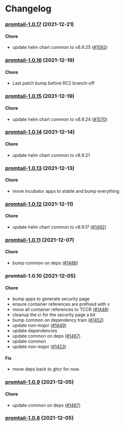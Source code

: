 # Changelog<br>


<a name="promtail-1.0.17"></a>
### [promtail-1.0.17](https://github.com/truecharts/apps/compare/promtail-1.0.16...promtail-1.0.17) (2021-12-21)

#### Chore

* update helm chart common to v8.9.25 ([#1592](https://github.com/truecharts/apps/issues/1592))



<a name="promtail-1.0.16"></a>
### [promtail-1.0.16](https://github.com/truecharts/apps/compare/promtail-1.0.15...promtail-1.0.16) (2021-12-19)

#### Chore

* Last patch bump before RC2 branch-off



<a name="promtail-1.0.15"></a>
### [promtail-1.0.15](https://github.com/truecharts/apps/compare/promtail-1.0.14...promtail-1.0.15) (2021-12-19)

#### Chore

* update helm chart common to v8.9.24 ([#1570](https://github.com/truecharts/apps/issues/1570))



<a name="promtail-1.0.14"></a>
### [promtail-1.0.14](https://github.com/truecharts/apps/compare/promtail-1.0.13...promtail-1.0.14) (2021-12-14)

#### Chore

* update helm chart common to v8.9.21



<a name="promtail-1.0.13"></a>
### [promtail-1.0.13](https://github.com/truecharts/apps/compare/promtail-1.0.12...promtail-1.0.13) (2021-12-13)

#### Chore

* move incubator apps to stable and bump everything



<a name="promtail-1.0.12"></a>
### [promtail-1.0.12](https://github.com/truecharts/apps/compare/promtail-1.0.11...promtail-1.0.12) (2021-12-11)

#### Chore

* update helm chart common to v8.9.17 ([#1492](https://github.com/truecharts/apps/issues/1492))



<a name="promtail-1.0.11"></a>
### [promtail-1.0.11](https://github.com/truecharts/apps/compare/promtail-1.0.10...promtail-1.0.11) (2021-12-07)

#### Chore

* bump common on deps ([#1486](https://github.com/truecharts/apps/issues/1486))



<a name="promtail-1.0.10"></a>
### promtail-1.0.10 (2021-12-05)

#### Chore

* bump apps to generate security page
* ensure container references are prefixed with v
* move all container references to TCCR ([#1448](https://github.com/truecharts/apps/issues/1448))
* cleanup the ci for the security page a bit
* bump common on dependency train ([#1452](https://github.com/truecharts/apps/issues/1452))
* update non-major ([#1449](https://github.com/truecharts/apps/issues/1449))
* update dependencies
* update common on deps ([#1467](https://github.com/truecharts/apps/issues/1467))
* update common
* update non-major ([#1423](https://github.com/truecharts/apps/issues/1423))

#### Fix

* move deps back to ghcr for now.



<a name="promtail-1.0.9"></a>
### [promtail-1.0.9](https://github.com/truecharts/apps/compare/promtail-1.0.8...promtail-1.0.9) (2021-12-05)

#### Chore

* update common on deps ([#1467](https://github.com/truecharts/apps/issues/1467))



<a name="promtail-1.0.8"></a>
### [promtail-1.0.8](https://github.com/truecharts/apps/compare/promtail-1.0.7...promtail-1.0.8) (2021-12-05)
